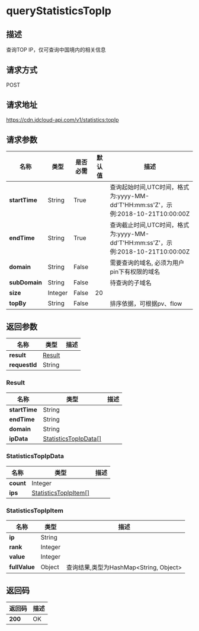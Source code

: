 # queryStatisticsTopIp


## 描述
查询TOP IP，仅可查询中国境内的相关信息

## 请求方式
POST

## 请求地址
https://cdn.jdcloud-api.com/v1/statistics:topIp


## 请求参数
|名称|类型|是否必需|默认值|描述|
|---|---|---|---|---|
|**startTime**|String|True| |查询起始时间,UTC时间，格式为:yyyy-MM-dd'T'HH:mm:ss'Z'，示例:2018-10-21T10:00:00Z|
|**endTime**|String|True| |查询截止时间,UTC时间，格式为:yyyy-MM-dd'T'HH:mm:ss'Z'，示例:2018-10-21T10:00:00Z|
|**domain**|String|False| |需要查询的域名, 必须为用户pin下有权限的域名|
|**subDomain**|String|False| |待查询的子域名|
|**size**|Integer|False|20| |
|**topBy**|String|False| |排序依据，可根据pv、flow|


## 返回参数
|名称|类型|描述|
|---|---|---|
|**result**|[Result](querystatisticstopip#result)| |
|**requestId**|String| |

### <div id="result">Result</div>
|名称|类型|描述|
|---|---|---|
|**startTime**|String| |
|**endTime**|String| |
|**domain**|String| |
|**ipData**|[StatisticsTopIpData[]](querystatisticstopip#statisticstopipdata)| |
### <div id="statisticstopipdata">StatisticsTopIpData</div>
|名称|类型|描述|
|---|---|---|
|**count**|Integer| |
|**ips**|[StatisticsTopIpItem[]](querystatisticstopip#statisticstopipitem)| |
### <div id="statisticstopipitem">StatisticsTopIpItem</div>
|名称|类型|描述|
|---|---|---|
|**ip**|String| |
|**rank**|Integer| |
|**value**|Integer| |
|**fullValue**|Object|查询结果,类型为HashMap<String, Object>|

## 返回码
|返回码|描述|
|---|---|
|**200**|OK|
